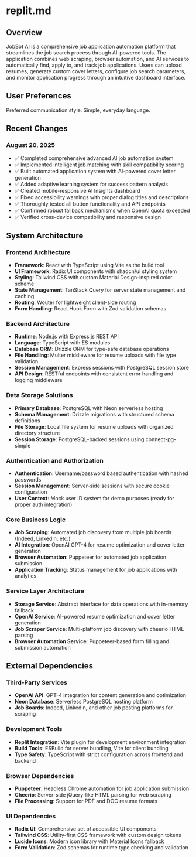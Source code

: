# replit.md

## Overview

JobBot AI is a comprehensive job application automation platform that streamlines the job search process through AI-powered tools. The application combines web scraping, browser automation, and AI services to automatically find, apply to, and track job applications. Users can upload resumes, generate custom cover letters, configure job search parameters, and monitor application progress through an intuitive dashboard interface.

## User Preferences

Preferred communication style: Simple, everyday language.

## Recent Changes

### August 20, 2025
- ✅ Completed comprehensive advanced AI job automation system
- ✅ Implemented intelligent job matching with skill compatibility scoring
- ✅ Built automated application system with AI-powered cover letter generation
- ✅ Added adaptive learning system for success pattern analysis
- ✅ Created mobile-responsive AI Insights dashboard
- ✅ Fixed accessibility warnings with proper dialog titles and descriptions
- ✅ Thoroughly tested all button functionality and API endpoints
- ✅ Confirmed robust fallback mechanisms when OpenAI quota exceeded
- ✅ Verified cross-device compatibility and responsive design

## System Architecture

### Frontend Architecture
- **Framework**: React with TypeScript using Vite as the build tool
- **UI Framework**: Radix UI components with shadcn/ui styling system
- **Styling**: Tailwind CSS with custom Material Design-inspired color scheme
- **State Management**: TanStack Query for server state management and caching
- **Routing**: Wouter for lightweight client-side routing
- **Form Handling**: React Hook Form with Zod validation schemas

### Backend Architecture
- **Runtime**: Node.js with Express.js REST API
- **Language**: TypeScript with ES modules
- **Database ORM**: Drizzle ORM for type-safe database operations
- **File Handling**: Multer middleware for resume uploads with file type validation
- **Session Management**: Express sessions with PostgreSQL session store
- **API Design**: RESTful endpoints with consistent error handling and logging middleware

### Data Storage Solutions
- **Primary Database**: PostgreSQL with Neon serverless hosting
- **Schema Management**: Drizzle migrations with structured schema definitions
- **File Storage**: Local file system for resume uploads with organized directory structure
- **Session Storage**: PostgreSQL-backed sessions using connect-pg-simple

### Authentication and Authorization
- **Authentication**: Username/password based authentication with hashed passwords
- **Session Management**: Server-side sessions with secure cookie configuration
- **User Context**: Mock user ID system for demo purposes (ready for proper auth integration)

### Core Business Logic
- **Job Scraping**: Automated job discovery from multiple job boards (Indeed, LinkedIn, etc.)
- **AI Integration**: OpenAI GPT-4 for resume optimization and cover letter generation
- **Browser Automation**: Puppeteer for automated job application submission
- **Application Tracking**: Status management for job applications with analytics

### Service Layer Architecture
- **Storage Service**: Abstract interface for data operations with in-memory fallback
- **OpenAI Service**: AI-powered resume optimization and cover letter generation
- **Job Scraper Service**: Multi-platform job discovery with cheerio HTML parsing
- **Browser Automation Service**: Puppeteer-based form filling and submission automation

## External Dependencies

### Third-Party Services
- **OpenAI API**: GPT-4 integration for content generation and optimization
- **Neon Database**: Serverless PostgreSQL hosting platform
- **Job Boards**: Indeed, LinkedIn, and other job posting platforms for scraping

### Development Tools
- **Replit Integration**: Vite plugin for development environment integration
- **Build Tools**: ESBuild for server bundling, Vite for client bundling
- **Type Safety**: TypeScript with strict configuration across frontend and backend

### Browser Dependencies
- **Puppeteer**: Headless Chrome automation for job application submission
- **Cheerio**: Server-side jQuery-like HTML parsing for web scraping
- **File Processing**: Support for PDF and DOC resume formats

### UI Dependencies
- **Radix UI**: Comprehensive set of accessible UI components
- **Tailwind CSS**: Utility-first CSS framework with custom design tokens
- **Lucide Icons**: Modern icon library with Material Icons fallback
- **Form Validation**: Zod schemas for runtime type checking and validation